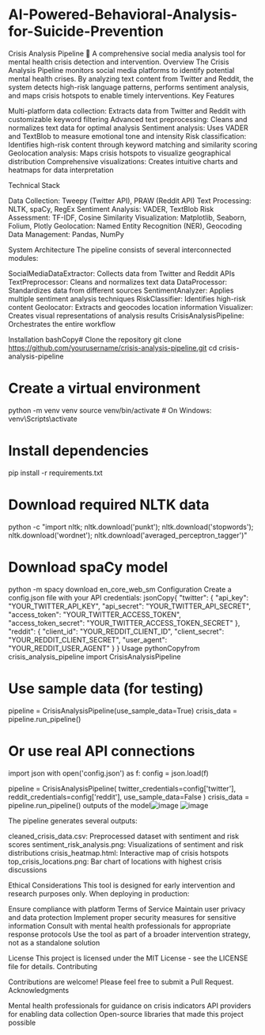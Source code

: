 # AI-Powered-Behavioral-Analysis-for-Suicide-Prevention
Crisis Analysis Pipeline 🚨
A comprehensive social media analysis tool for mental health crisis detection and intervention.
Overview
The Crisis Analysis Pipeline monitors social media platforms to identify potential mental health crises. By analyzing text content from Twitter and Reddit, the system detects high-risk language patterns, performs sentiment analysis, and maps crisis hotspots to enable timely interventions.
Key Features

Multi-platform data collection: Extracts data from Twitter and Reddit with customizable keyword filtering
Advanced text preprocessing: Cleans and normalizes text data for optimal analysis
Sentiment analysis: Uses VADER and TextBlob to measure emotional tone and intensity
Risk classification: Identifies high-risk content through keyword matching and similarity scoring
Geolocation analysis: Maps crisis hotspots to visualize geographical distribution
Comprehensive visualizations: Creates intuitive charts and heatmaps for data interpretation

Technical Stack

Data Collection: Tweepy (Twitter API), PRAW (Reddit API)
Text Processing: NLTK, spaCy, RegEx
Sentiment Analysis: VADER, TextBlob
Risk Assessment: TF-IDF, Cosine Similarity
Visualization: Matplotlib, Seaborn, Folium, Plotly
Geolocation: Named Entity Recognition (NER), Geocoding
Data Management: Pandas, NumPy

System Architecture
The pipeline consists of several interconnected modules:

SocialMediaDataExtractor: Collects data from Twitter and Reddit APIs
TextPreprocessor: Cleans and normalizes text data
DataProcessor: Standardizes data from different sources
SentimentAnalyzer: Applies multiple sentiment analysis techniques
RiskClassifier: Identifies high-risk content
Geolocator: Extracts and geocodes location information
Visualizer: Creates visual representations of analysis results
CrisisAnalysisPipeline: Orchestrates the entire workflow

Installation
bashCopy# Clone the repository
git clone https://github.com/yourusername/crisis-analysis-pipeline.git
cd crisis-analysis-pipeline

# Create a virtual environment
python -m venv venv
source venv/bin/activate  # On Windows: venv\Scripts\activate

# Install dependencies
pip install -r requirements.txt

# Download required NLTK data
python -c "import nltk; nltk.download('punkt'); nltk.download('stopwords'); nltk.download('wordnet'); nltk.download('averaged_perceptron_tagger')"

# Download spaCy model
python -m spacy download en_core_web_sm
Configuration
Create a config.json file with your API credentials:
jsonCopy{
  "twitter": {
    "api_key": "YOUR_TWITTER_API_KEY",
    "api_secret": "YOUR_TWITTER_API_SECRET",
    "access_token": "YOUR_TWITTER_ACCESS_TOKEN",
    "access_token_secret": "YOUR_TWITTER_ACCESS_TOKEN_SECRET"
  },
  "reddit": {
    "client_id": "YOUR_REDDIT_CLIENT_ID",
    "client_secret": "YOUR_REDDIT_CLIENT_SECRET",
    "user_agent": "YOUR_REDDIT_USER_AGENT"
  }
}
Usage
pythonCopyfrom crisis_analysis_pipeline import CrisisAnalysisPipeline

# Use sample data (for testing)
pipeline = CrisisAnalysisPipeline(use_sample_data=True)
crisis_data = pipeline.run_pipeline()

# Or use real API connections
import json
with open('config.json') as f:
    config = json.load(f)

pipeline = CrisisAnalysisPipeline(
    twitter_credentials=config['twitter'],
    reddit_credentials=config['reddit'],
    use_sample_data=False
)
crisis_data = pipeline.run_pipeline()
outputs of the model![image](https://github.com/user-attachments/assets/69e48209-72f4-4cf9-a789-d5346157a1ef)
![image](https://github.com/user-attachments/assets/2a4a231f-dcc2-4280-948e-ebe65e24e7a8)

The pipeline generates several outputs:

cleaned_crisis_data.csv: Preprocessed dataset with sentiment and risk scores
sentiment_risk_analysis.png: Visualizations of sentiment and risk distributions
crisis_heatmap.html: Interactive map of crisis hotspots
top_crisis_locations.png: Bar chart of locations with highest crisis discussions

Ethical Considerations
This tool is designed for early intervention and research purposes only. When deploying in production:

Ensure compliance with platform Terms of Service
Maintain user privacy and data protection
Implement proper security measures for sensitive information
Consult with mental health professionals for appropriate response protocols
Use the tool as part of a broader intervention strategy, not as a standalone solution

License
This project is licensed under the MIT License - see the LICENSE file for details.
Contributing 

Contributions are welcome! Please feel free to submit a Pull Request.
Acknowledgments

Mental health professionals for guidance on crisis indicators
API providers for enabling data collection
Open-source libraries that made this project possible
